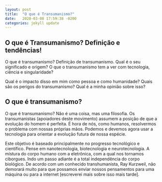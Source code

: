 ```yaml
---
layout: post
title:  "O que é Transumanismo?"
date:   2020-03-08 17:59:38 -0200
categories: jekyll update
---
```



## O que é Transumanismo? Definição e tendências!

O que é transumanismo? Definição de transumanismo. Qual é o seu significado e origem? O que o transumanismo tem a ver com tecnologia, ciência e singularidade?

Qual é o impacto disso em mim como pessoa e como humanidade? Quais são os perigos do transumanismo? Qual é a minha opinião sobre isso?

## O que é transumanismo?

O que é transumanismo? Não é uma coisa, mas uma filosofia. Os transumanistas (apoiadores deste movimento) assumem a posição de que a evolução do homem é perfeita. É hora de nós, como humanos, resolvermos o problema com nossas próprias mãos. Podemos e devemos agora usar a tecnologia para orientar a evolução futura de nossa espécie.

Este objetivo é baseado principalmente no progresso tecnológico e científico. Pense em nanotecnologia, biotecnologia e neurotecnologia. A mistura do corpo humano com a eletrônica, com a qual nos tornamos ciborgues. Indo um passo adiante é a total independência do corpo biológico. De acordo com um conhecido transhumanista, Ray Kurzweil, não demorará muito para que possamos enviar nossos pensamentos para uma máquina ou para a internet [escreverei mais sobre isso mais tarde].



